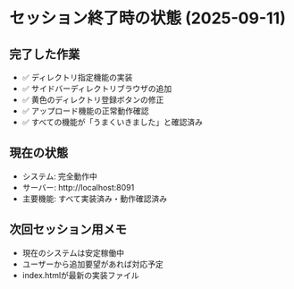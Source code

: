 # セッション終了時の状態 (2025-09-11)

## 完了した作業
- ✅ ディレクトリ指定機能の実装
- ✅ サイドバーディレクトリブラウザの追加
- ✅ 黄色のディレクトリ登録ボタンの修正
- ✅ アップロード機能の正常動作確認
- ✅ すべての機能が「うまくいきました」と確認済み

## 現在の状態
- システム: 完全動作中
- サーバー: http://localhost:8091
- 主要機能: すべて実装済み・動作確認済み

## 次回セッション用メモ
- 現在のシステムは安定稼働中
- ユーザーから追加要望があれば対応予定
- index.htmlが最新の実装ファイル